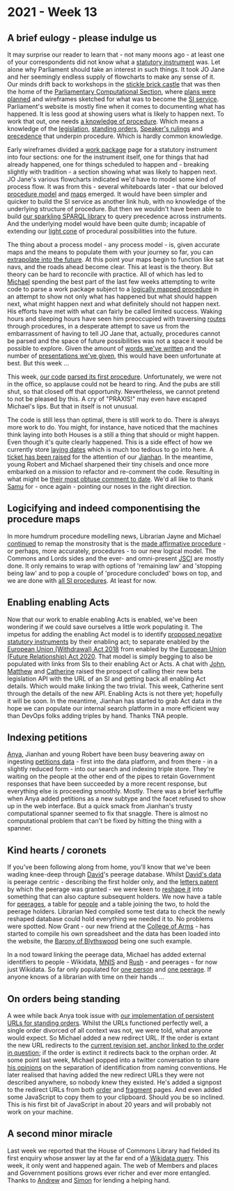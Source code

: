 # 2021 - Week 13

## A brief eulogy - please indulge us

It may surprise our reader to learn that - not many moons ago - at least one of your correspondents did not know what a [statutory instrument](https://en.wikipedia.org/wiki/Statutory_instrument_(UK)) was. Let alone why Parliament should take an interest in such things. It took JO Jane and her seemingly endless supply of flowcharts to make any sense of it. Our minds drift back to workshops in the [stickle brick castle](https://en.wikipedia.org/wiki/Richmond_House) that was then the home of the [Parliamentary Computational Section](https://www.parliament.uk/mps-lords-and-offices/offices/bicameral/parliamentary-digital-service/), where [plans were planned](https://github.com/ukparliament/ontologies/blob/master/procedure/meta/data-areas/data-areas.pdf) and wireframes sketched for what was to become the [SI service](https://statutoryinstruments.parliament.uk/). Parliament's website is mostly fine when it comes to documenting what has happened. It is less good at showing users what is likely to happen next. To work that out, one needs [a knowledge of procedure](https://github.com/ukparliament/ontologies/blob/master/procedure/meta/informing/informing.pdf). Which means a knowledge of the [legislation](https://www.legislation.gov.uk/ukpga/Geo6/9-10/36/contents), [standing orders](https://api.parliament.uk/standing-orders), [Speaker's rulings](https://www.parliament.uk/site-information/glossary/speakers-rulings/) and [precedence](https://erskinemay.parliament.uk/) that underpin procedure. Which is hardly common knowledge.

Early wireframes divided a [work package](https://ukparliament.github.io/ontologies/procedure/procedure-ontology.html#d4e222) page for a statutory instrument into four sections: one for the instrument itself, one for things that had already happened, one for things scheduled to happen and - breaking slightly with tradition - a section showing what was likely to happen next. JO Jane's various flowcharts indicated we'd have to model some kind of process flow. It was from this - several whiteboards later - that our beloved [procedure model](https://ukparliament.github.io/ontologies/procedure/procedure-ontology.html) and [maps](https://ukparliament.github.io/ontologies/procedure/procedure-ontology.html#maps) emerged. It would have been simpler and quicker to build the SI service as another link hub, with no knowledge of the underlying structure of procedure. But then we wouldn't have been able to build [our sparkling SPARQL library](https://ukparliament.github.io/ontologies/procedure/meta/queries/) to query precedence across instruments. And the underlying model would have been quite dumb; incapable of extending our [light cone](https://en.wikipedia.org/wiki/Light_cone) of procedural possibilities into the future.

The thing about a process model - any process model - is, given accurate maps and the means to populate them with your journey so far, you can [extrapolate into the future](https://medium.com/building-the-agile-business/possible-futures-1e91eecdcb08). At this point your maps begin to function like sat navs, and the roads ahead become clear. This at least is the theory. But theory can be hard to reconcile with practice. All of which has led to [Michael](https://twitter.com/fantasticlife) spending the best part of the last few weeks attempting to write code to parse a work package subject to a [logically mapped procedure](https://ukparliament.github.io/ontologies/procedure/flowcharts/meta/design-notes/#procedure-maps-with-logic-gates) in an attempt to show not only what has happened but what should happen next, what might happen next and what definitely should not happen next. His efforts have met with what can fairly be called limited success. Waking hours and sleeping hours have seen him preoccupied with traversing [routes](https://ukparliament.github.io/ontologies/procedure/procedure-ontology.html#d4e164) through procedures, in a desperate attempt to save us from the embarrassment of having to tell JO Jane that, actually, procedures cannot be parsed and the space of future possibilities was not a space it would be possible to explore. Given the amount of [words we've written](https://smethur.st/posts/176135870) and the number of [presentations we've given](https://www.slideshare.net/UKParliData/what-would-erskine-may-do), this would have been unfortunate at best. But this week ...

This week, [our code](https://github.com/ukparliament/procedure-parsing) [parsed its first procedure](https://api.parliament.uk/procedures/work-packages/9). Unfortunately, we were not in the office, so applause could not be heard to ring. And the pubs are still shut, so that closed off that opportunity. Nevertheless, we cannot pretend to not be pleased by this. A cry of "PRAXIS!" may even have escaped Michael's lips. But that in itself is not unusual. 

The code is still less than optimal, there is still work to do. There is always more work to do. You might, for instance, have noticed that the machines think laying into both Houses is a still a thing that should or might happen. Even though it's quite clearly happened. This is a side effect of how we currently store [laying dates](https://ukparliament.github.io/ontologies/laying/laying-ontology.html#d4e324) which is much too tedious to go into here. A [ticket has been raised](https://trello.com/c/YSqaw3F6/118-ensure-laying-business-items-have-a-business-item-date) for the attention of our [Jianhan](https://twitter.com/jianhanzhu). In the meantime, young Robert and Michael sharpened their tiny chisels and once more embarked on a mission to refactor and re-comment the code. Resulting in what might be [their most obtuse comment to date](https://github.com/ukparliament/procedure-parsing/blob/master/lib/parsing/parse.rb#L11). We'd all like to thank [Samu](https://twitter.com/langsamu) for - once again - pointing our noses in the right direction.

## Logicifying and indeed componentising the procedure maps

In more humdrum procedure modelling news, Librarian Jayne and Michael [continued](https://trello.com/c/5E9nhOmb/16-remap-made-affirmative) to remap the monstrosity that is the [made affirmative procedure](https://ukparliament.github.io/ontologies/procedure/flowcharts/sis/logic-gates/made-affirmative.pdf) - or perhaps, more accurately, procedures - to our new logical model. The Commons and Lords sides and the ever- and omni-present [JSCI](https://committees.parliament.uk/committee/148/statutory-instruments-joint-committee/) are mostly done. It only remains to wrap with options of 'remaining law' and 'stopping being law' and to pop a couple of 'procedure concluded' bows on top, and we are done with [all SI procedures](https://github.com/ukparliament/ontologies/tree/master/procedure/flowcharts/sis/logic-gates). At least for now.

## Enabling enabling Acts

Now that our work to enable enabling Acts is enabled, we've been wondering if we could save ourselves a little work populating it. The impetus for adding the enabling Act model is to identify [proposed negative statutory instruments](https://www.parliament.uk/site-information/glossary/proposed-negative-statutory-instrument/) by their enabling act; to separate enabled by the [European Union (Withdrawal) Act 2018](https://www.legislation.gov.uk/ukpga/2018/16/schedule/7/enacted#schedule-7-paragraph-17) from enabled by the [European Union (Future Relationship) Act 2020](https://www.legislation.gov.uk/ukpga/2020/29/enacted#schedule-5-paragraph-8). That model is simply begging to also be populated with links from SIs to their enabling Act or Acts. A chat with [John](https://twitter.com/johnlsheridan), [Matthew](https://twitter.com/matthewj_bell) and [Catherine](https://twitter.com/CathTabone) raised the prospect of calling their new beta legislation API with the URL of an SI and getting back all enabling Act details. Which would make linking the two trivial. This week, Catherine sent through the details of the new API. Enabling Acts is not there yet; hopefully it will be soon. In the meantime, Jianhan has started to grab Act data in the hope we can populate our internal search platform in a more efficient way than DevOps folks adding triples by hand. Thanks TNA people.

## Indexing petitions

[Anya](https://twitter.com/bitten_), Jianhan and young Robert have been busy beavering away on ingesting [petitions data](https://petition.parliament.uk/) - first into the data platform, and from there - in a slightly reduced form - into our search and indexing triple store. They're waiting on the people at the other end of the pipes to retain Government responses that have been succeeded by a more recent response, but everything else is proceeding smoothly. Mostly. There was a brief kerfuffle when Anya added petitions as a new subtype and the facet refused to show up in the web interface. But a quick smack from Jianhan's trusty computational spanner seemed to fix that snaggle. There is almost no computational problem that can't be fixed by hitting the thing with a spanner.

## Kind hearts / coronets

If you've been following along from home, you'll know that we've been wading knee-deep through [David](https://twitter.com/clerkly)'s peerage database. Whilst [David's data](https://api.parliament.uk/peerages) is peerage centric - describing the first holder only, and the [letters patent](https://api.parliament.uk/peerages/letters-patent/2690) by which the peerage was granted - we were keen to [reshape it](https://api.parliament.uk/peerages/meta/schema) into something that can also capture subsequent holders. We now have a table for [peerages](https://api.parliament.uk/peerages/peerages/a-z/a), a table for [people](https://api.parliament.uk/peerages/people/a-z/a) and a table joining the two, to hold the peerage holders. Librarian Ned compiled some test data to check the newly reshaped database could hold everything we needed it to. No problems were spotted. Now Grant - our new friend at the [College of Arms](https://www.college-of-arms.gov.uk/) - has started to compile his own spreadsheet and the data has been loaded into the website, the [Barony of Blythswood](https://api.parliament.uk/peerages/peerages/542) being one such example.

In a nod toward linking the peerage data, Michael has added external identifiers to people - Wikidata, [MNIS](https://data.parliament.uk/membersdataplatform/memberquery.aspx) and [Rush](https://membersafter1832.historyofparliamentonline.org/) - and peerages - for now just Wikidata. So far only populated for [one person](https://api.parliament.uk/peerages/people/2048) and [one peerage](https://api.parliament.uk/peerages/peerages/12). If anyone knows of a librarian with time on their hands ...

## On orders being standing

A wee while back Anya took issue with [our implementation of persistent URLs for standing orders](https://api.parliament.uk/standing-orders/orders/144). Whilst the URLs functioned perfectly well, a single order divorced of all context was not, we were told, what anyone would expect. So Michael added a new redirect URL. If the order is extant the new URL redirects to the [current revision set, anchor linked to the order in question](https://standing-orders.azurewebsites.net/revision-sets/260#order-14); if the order is extinct it redirects back to the orphan order. At some point last week, Michael  popped into a twitter conversation to share [his opinions](https://twitter.com/fantasticlife/status/1377156791864188930) on the separation of identification from naming conventions. He later realised that having added the new redirect URLs they were not described anywhere, so nobody knew they existed. He's added a signpost to the redirect URLs from both [order](https://standing-orders.azurewebsites.net/orders/217) and [fragment](https://standing-orders.azurewebsites.net/fragments/163) pages. And even added some JavaScript to copy them to your clipboard. Should you be so inclined. This is his first bit of JavaScript in about 20 years and will probably not work on your machine.

## A second minor miracle

Last week we reported that the House of Commons Library had fielded its first enquiry whose answer lay at the far end of a [Wikidata query](https://query.wikidata.org/). This week, it only went and happened again. The web of Members and places and Government positions grows ever richer and ever more entangled. Thanks to [Andrew](https://twitter.com/generalising) and [Simon](https://twitter.com/Tagishsimon) for lending a helping hand.
